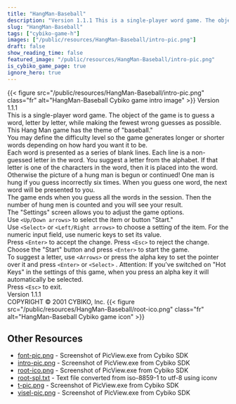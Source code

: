 ```yaml
---
title: "HangMan-Baseball"
description: "Version 1.1.1 This is a single-player word game. The object of the game is to guess a word, letter by letter, while making the fewest wrong guesses as possible. This Hang Man game has the theme of \"baseball.\" You may define the difficulty level so the game generates longer or s..."
slug: "HangMan-Baseball"
tags: ["cybiko-game-h"]
images: ["/public/resources/HangMan-Baseball/intro-pic.png"]
draft: false
show_reading_time: false
featured_image: "/public/resources/HangMan-Baseball/intro-pic.png"
is_cybiko_game_page: true
ignore_hero: true
---
```

{{< figure src="/public/resources/HangMan-Baseball/intro-pic.png" class="fr" alt="HangMan-Baseball Cybiko game intro image" >}}
Version 1.1.1 \
This is a single-player word game. The object of the game is to guess a word, letter by letter, while making the fewest wrong guesses as possible. This Hang Man game has the theme of "baseball." \
You may define the difficulty level so the game generates longer or shorter words depending on how hard you want it to be.  \
Each word is presented as a series of blank lines. Each line is a non-guessed letter in the word. You suggest a letter from the alphabet. If that letter is one of the characters in the word, then it is placed into the word. Otherwise the picture of a hung man is begun or continued! One man is hung if you guess incorrectly six times. When you guess one word, the next word will be presented to you.  \
The game ends when you guess all the words in the session. Then the number of hung men is counted and you will see your result. \
The "Settings" screen allows you to adjust the game options. \
Use `<Up/Down arrows>`  to select the item or button "Start." \
Use `<Select>`  or `<Left/Right arrows>`  to choose a setting of the item. For the numeric input field, use numeric keys to set its value. \
Press `<Enter>`  to accept the change. Press `<Esc>`  to reject the change. \
Choose the "Start" button and press `<Enter>`  to start the game. \
To suggest a letter, use `<Arrows>`  or press the alpha key to set the pointer over it and press `<Enter>`  or `<Select>` . Attention: If you've switched on "Hot Keys" in the settings of this game, when you press an alpha key it will automatically be selected. \
Press `<Esc>`  to exit. \
Version 1.1.1 \
COPYRIGHT © 2001 CYBIKO, Inc. {{< figure src="/public/resources/HangMan-Baseball/root-ico.png" class="fr" alt="HangMan-Baseball Cybiko game icon" >}}

## Other Resources
* [font-pic.png](/public/resources/HangMan-Baseball/font-pic.png) - Screenshot of PicView.exe from Cybiko SDK
* [intro-pic.png](/public/resources/HangMan-Baseball/intro-pic.png) - Screenshot of PicView.exe from Cybiko SDK
* [root-ico.png](/public/resources/HangMan-Baseball/root-ico.png) - Screenshot of PicView.exe from Cybiko SDK
* [root-spl.txt](/public/resources/HangMan-Baseball/root-spl.txt) - Text file converted from iso-8859-1 to utf-8 using iconv
* [t-pic.png](/public/resources/HangMan-Baseball/t-pic.png) - Screenshot of PicView.exe from Cybiko SDK
* [visel-pic.png](/public/resources/HangMan-Baseball/visel-pic.png) - Screenshot of PicView.exe from Cybiko SDK
